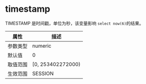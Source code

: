# timestamp

TIMESTAMP 是时间戳，单位为秒，该变量影响 `select now(6)`的结果。

| **属性** |       **描述**       |
|--------|--------------------|
| 参数类型   | numeric            |
| 默认值    | 0                  |
| 取值范围   | \[0, 253402272000) |
| 生效范围   | SESSION            |
